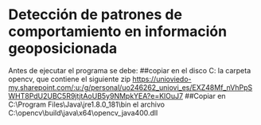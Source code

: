# Detección de patrones de comportamiento en información geoposicionada

Antes de ejecutar el programa se debe:
##copiar en el disco C: la carpeta opencv, que contiene el siguiente zip https://unioviedo-my.sharepoint.com/:u:/g/personal/uo246262_uniovi_es/EXZ48Mf_nVhPpSWHT8PdU2UBC5R9jtjtAoUB5y9NMpkYEA?e=KlOuJ7
##Copiar en C:\Program Files\Java\jre1.8.0_181\bin el archivo C:\opencv\build\java\x64\opencv_java400.dll


